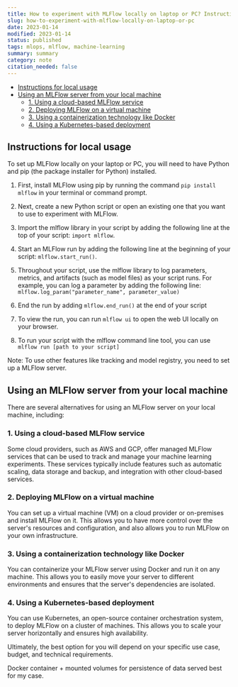 ```yaml
---
title: How to experiment with MLFlow locally on laptop or PC? Instructions for the local setup.
slug: how-to-experiment-with-mlflow-locally-on-laptop-or-pc
date: 2023-01-14
modified: 2023-01-14
status: published
tags: mlops, mlflow, machine-learning 
summary: summary
category: note
citation_needed: false
---
```

<!-- MarkdownTOC levels="2,3" autolink="true" autoanchor="true" -->

- [Instructions for local usage](#instructions-for-local-usage)
- [Using an MLFlow server from your local machine](#using-an-mlflow-server-from-your-local-machine)
	- [1.  Using a cloud-based MLFlow service](#1-using-a-cloud-based-mlflow-service)
	- [2.  Deploying MLFlow on a virtual machine](#2-deploying-mlflow-on-a-virtual-machine)
	- [3.  Using a containerization technology like Docker](#3-using-a-containerization-technology-like-docker)
	- [4. Using a Kubernetes-based deployment](#4-using-a-kubernetes-based-deployment)

<!-- /MarkdownTOC -->

<a id="instructions-for-local-usage"></a>
## Instructions for local usage
To set up MLFlow locally on your laptop or PC, you will need to have Python and pip (the package installer for Python) installed.

1.  First, install MLFlow using pip by running the command `pip install mlflow` in your terminal or command prompt.
    
2.  Next, create a new Python script or open an existing one that you want to use to experiment with MLFlow.
    
3.  Import the mlflow library in your script by adding the following line at the top of your script: `import mlflow`.
    
4.  Start an MLFlow run by adding the following line at the beginning of your script: `mlflow.start_run()`.
    
5.  Throughout your script, use the mlflow library to log parameters, metrics, and artifacts (such as model files) as your script runs. For example, you can log a parameter by adding the following line: `mlflow.log_param("parameter_name", parameter_value)`
    
6.  End the run by adding `mlflow.end_run()` at the end of your script
    
7.  To view the run, you can run `mlflow ui` to open the web UI locally on your browser.
    
8.  To run your script with the mlflow command line tool, you can use `mlflow run [path to your script]`

Note: To use other features like tracking and model registry, you need to set up a MLFlow server.

<a id="using-an-mlflow-server-from-your-local-machine"></a>
## Using an MLFlow server from your local machine
There are several alternatives for using an MLFlow server on your local machine, including:

<a id="1-using-a-cloud-based-mlflow-service"></a>
### 1.  Using a cloud-based MLFlow service
Some cloud providers, such as AWS and GCP, offer managed MLFlow services that can be used to track and manage your machine learning experiments. These services typically include features such as automatic scaling, data storage and backup, and integration with other cloud-based services.
    
<a id="2-deploying-mlflow-on-a-virtual-machine"></a>
### 2.  Deploying MLFlow on a virtual machine
You can set up a virtual machine (VM) on a cloud provider or on-premises and install MLFlow on it. This allows you to have more control over the server's resources and configuration, and also allows you to run MLFlow on your own infrastructure.
    
<a id="3-using-a-containerization-technology-like-docker"></a>
### 3.  Using a containerization technology like Docker
You can containerize your MLFlow server using Docker and run it on any machine. This allows you to easily move your server to different environments and ensures that the server's dependencies are isolated.
    
<a id="4-using-a-kubernetes-based-deployment"></a>
### 4. Using a Kubernetes-based deployment
You can use Kubernetes, an open-source container orchestration system, to deploy MLFlow on a cluster of machines. This allows you to scale your server horizontally and ensures high availability.
    
Ultimately, the best option for you will depend on your specific use case, budget, and technical requirements.

Docker container + mounted volumes for persistence of data served best for my case.